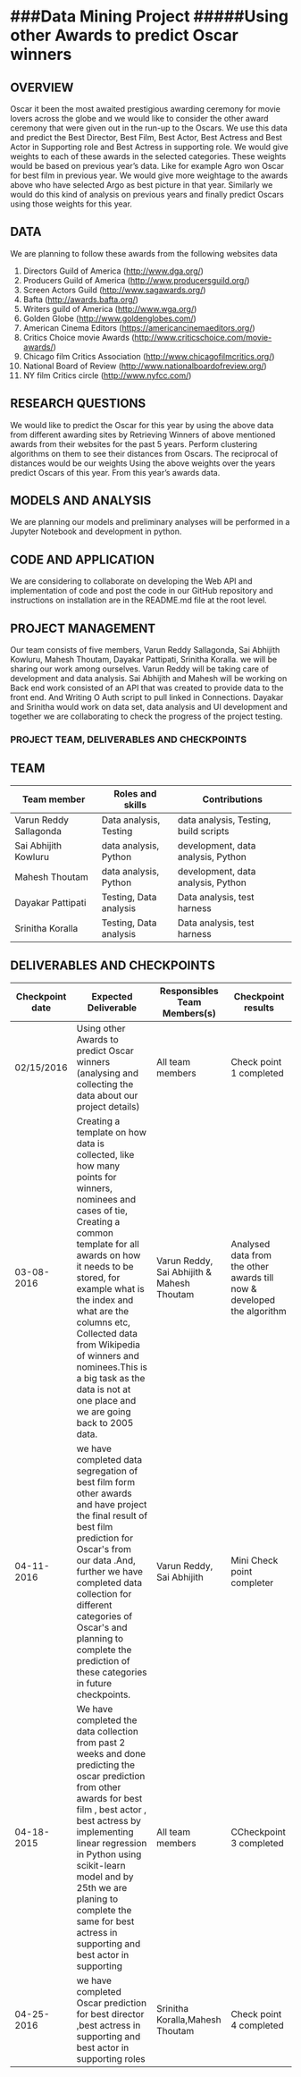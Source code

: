 ###Data Mining Project
#####Using other Awards to predict Oscar winners
============================================================

## OVERVIEW
Oscar it been the most awaited prestigious awarding ceremony for movie lovers across the globe and we would like to consider the other award ceremony that were given out in the run-up to the Oscars. We use this data and predict the Best Director, Best Film, Best Actor, Best Actress and Best Actor in Supporting role and Best Actress in supporting role. 
We would give weights to each of these awards in the selected categories. These weights would be based on previous year’s data. Like for example Agro won Oscar for best film in previous year. We would give more weightage to the awards above who have selected Argo as best picture in that year. Similarly we would do this kind of analysis on previous years and finally predict Oscars using those weights for this year.

## DATA
We are planning to follow these awards from the following websites data 

1. Directors Guild of America (http://www.dga.org/)
2. Producers Guild of America (http://www.producersguild.org/)
3. Screen Actors Guild (http://www.sagawards.org/)
4. Bafta (http://awards.bafta.org/)
5. Writers guild of America (http://www.wga.org/)
6. Golden Globe (http://www.goldenglobes.com/)
7. American Cinema Editors (https://americancinemaeditors.org/)
8. Critics Choice movie Awards (http://www.criticschoice.com/movie-awards/)
9. Chicago film Critics Association (http://www.chicagofilmcritics.org/)
10. National Board of Review (http://www.nationalboardofreview.org/)
11. NY film Critics circle (http://www.nyfcc.com/)


## RESEARCH QUESTIONS
We would like to predict the Oscar for this year by using the above data from different awarding sites by Retrieving Winners of above mentioned awards from their websites for the past 5 years.
 Perform clustering algorithms on them to see their distances from Oscars. The reciprocal of distances would be our weights
 Using the above weights over the years predict Oscars of this year. From this year’s awards data.

## MODELS AND ANALYSIS
We are planning our models and preliminary analyses will be performed in a Jupyter Notebook and development in python.


## CODE AND APPLICATION
We are considering to collaborate on developing the Web API and implementation of code and post the code in our GitHub repository and instructions on installation are in the README.md file at the root level.


## PROJECT MANAGEMENT
Our team consists of five members, Varun Reddy Sallagonda, Sai Abhijith Kowluru, Mahesh Thoutam, Dayakar Pattipati, Srinitha Koralla. we will be sharing our work among ourselves. Varun Reddy will be taking care of development and data analysis. Sai Abhijith and Mahesh will be working on Back end work consisted of an API that was created to provide data to the front end. And Writing O Auth script to pull linked in Connections. Dayakar and Srinitha would work on data set, data analysis and UI development and together we are collaborating to check the progress of the project testing. 

### PROJECT TEAM, DELIVERABLES AND CHECKPOINTS

## TEAM

| Team member | Roles and skills | Contributions |
|-------------|-------------------------|---------------------------------------------|
| Varun Reddy Sallagonda | Data analysis, Testing | data analysis, Testing, build scripts |
| Sai Abhijith Kowluru  | data analysis, Python | development, data analysis, Python | 
| Mahesh Thoutam | data analysis, Python | development, data analysis, Python |
| Dayakar Pattipati| Testing, Data analysis | Data analysis, test harness |
| Srinitha Koralla| Testing, Data analysis  | Data analysis, test harness |

## DELIVERABLES AND CHECKPOINTS


| Checkpoint date | Expected Deliverable                                                          | Responsibles Team Members(s) | Checkpoint results                                                                                                                  |
|-----------------|-------------------------------------------------------------------------------|----------------------------|-------------------------------------------------------------------------------------------------------------------------------------|
|02/15/2016 |Using other Awards to predict Oscar winners (analysing and collecting the data about our project details)  | All team members  | Check point 1 completed| 
| 03-08-2016| Creating  a template on how data is collected, like how many points for winners, nominees and cases of tie, Creating a common template for all awards on how it needs to be stored, for example what is the index and what are the columns etc, Collected data from Wikipedia of winners and nominees.This is a big task as the data is not at one place and we are going back to 2005 data.| Varun Reddy, Sai Abhijith & Mahesh Thoutam| Analysed data from the other awards till now & developed the algorithm|
| 04-11-2016 | we have completed data segregation of best film form other awards and have project the final result of best film prediction for Oscar's from our data .And, further we have completed data collection for different categories of Oscar's and planning to complete the prediction of these categories in future checkpoints.| Varun Reddy, Sai Abhijith | Mini Check point completer |
| 04-18-2015 | We have completed the data collection from past 2 weeks and done predicting the oscar prediction from other awards for best film , best actor , best actress by implementing  linear regression in Python using scikit-learn model  and by 25th we are planing to complete the same for best actress in supporting and best actor in supporting | All team members | CCheckpoint 3 completed|
| 04-25-2016 | we have completed Oscar prediction for best director ,best actress in supporting and best actor in supporting roles|Srinitha Koralla,Mahesh Thoutam | Check point 4 completed| 




